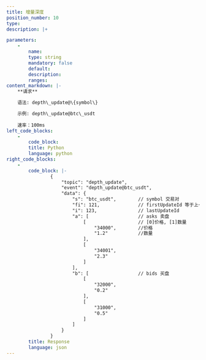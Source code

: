 ```yaml
---
title: 增量深度
position_number: 10
type:
description: |+

parameters:
    -
        name:
        type: string
        mandatory: false
        default:
        description:
        ranges:
content_markdown: |-
    **请求**

    语法: depth\_update@\{symbol\}

    示例: depth\_update@btc\_usdt
    
    速率：100ms
left_code_blocks:
    -
        code_block:
        title: Python
        language: python
right_code_blocks:
    -
        code_block: |-
                {
                    "topic": "depth_update", 
                    "event": "depth_update@btc_usdt", 
                    "data": {
                        "s": "btc_usdt",        // symbol 交易对
                        "fi": 121,              // firstUpdateId 等于上一次推送的lastUpdateId + 1
                        "i": 123,               // lastUpdateId
                        "a": [                  // asks 卖盘
                            [                   // [0]价格, [1]数量
                                "34000",        //价格
                                "1.2"           //数量
                            ], 
                            [
                                "34001", 
                                "2.3"
                            ]
                        ], 
                        "b": [                  // bids 买盘
                            [
                                "32000", 
                                "0.2"
                            ], 
                            [
                                "31000", 
                                "0.5"
                            ]
                        ]
                    }
                }
        title: Response
        language: json
---
```

